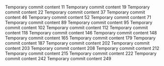 Temporary commit content 11
Temporary commit content 19
Temporary commit content 22
Temporary commit content 37
Temporary commit content 46
Temporary commit content 52
Temporary commit content 71
Temporary commit content 89
Temporary commit content 95
Temporary commit content 102
Temporary commit content 112
Temporary commit content 118
Temporary commit content 146
Temporary commit content 148
Temporary commit content 165
Temporary commit content 179
Temporary commit content 187
Temporary commit content 202
Temporary commit content 203
Temporary commit content 208
Temporary commit content 212
Temporary commit content 215
Temporary commit content 222
Temporary commit content 242
Temporary commit content 249
